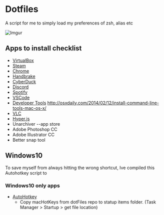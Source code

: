 # Dotfiles
 A script for me to simply load my preferences of zsh, alias etc
 
 ![Imgur](https://i.imgur.com/e1wtJOn.png)
 
 ## Apps to install checklist
* [VirtualBox](https://www.virtualbox.org/wiki/Downloads)
* [Steam](https://store.steampowered.com/about/)
* [Chrome](https://www.google.com/chrome/?brand=CHBD&gclid=Cj0KCQiAtrnuBRDXARIsABiN-7AphVVVuYmakD22Y7WXvr2tRUeHMyeK0SA5PuAxpcKLtWbLZc3i1-8aAsHaEALw_wcB&gclsrc=aw.ds)
* [Handbrake](https://handbrake.fr/)
* [CyberDuck](https://cyberduck.io/)
* [Discord](https://discordapp.com/)
* [Spotify](https://www.spotify.com/nz/download/mac)
* [VSCode](https://code.visualstudio.com/)
* [Developer Tools]() http://osxdaily.com/2014/02/12/install-command-line-tools-mac-os-x/
* [VLC](https://www.videolan.org/index.html)
* [Hyper.js](https://hyper.is/)
* Unarchiver --app store
* Adobe Photoshop CC
* Adobe Illustrator CC
* Better snap tool

## Windows10

To save myself from always hitting the wrong shortcut, Ive compiled this Autohotkey script to 

 ### Windows10 only apps
 * [AutoHotkey](https://www.autohotkey.com/)
   * Copy macHotKeys from dotFiles repo to statup items folder. (Task Manager > Startup > get file location)

